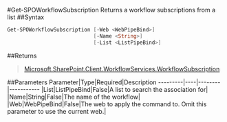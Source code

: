 #Get-SPOWorkflowSubscription
Returns a workflow subscriptions from a list
##Syntax
```powershell
Get-SPOWorkflowSubscription [-Web <WebPipeBind>]
                            [-Name <String>]
                            [-List <ListPipeBind>]
```


##Returns
>[Microsoft.SharePoint.Client.WorkflowServices.WorkflowSubscription](https://msdn.microsoft.com/en-us/library/microsoft.sharepoint.client.workflowservices.workflowsubscription.aspx)

##Parameters
Parameter|Type|Required|Description
---------|----|--------|-----------
|List|ListPipeBind|False|A list to search the association for|
|Name|String|False|The name of the workflow|
|Web|WebPipeBind|False|The web to apply the command to. Omit this parameter to use the current web.|
